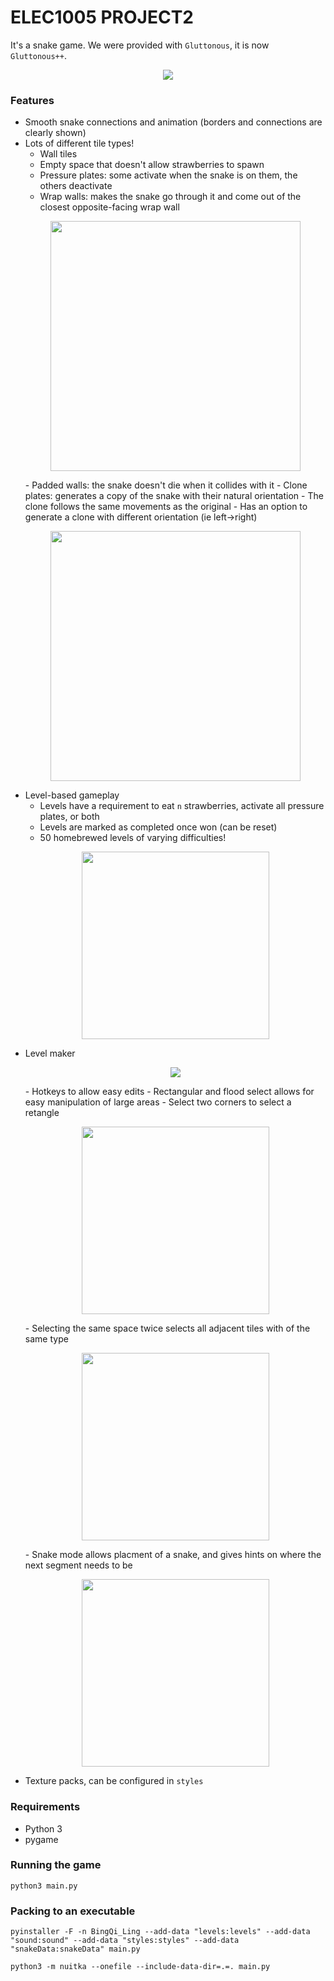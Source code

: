 # ELEC1005 PROJECT2
It's a snake game.
We were provided with `Gluttonous`, it is now `Gluttonous++`.

<p align="center">
  <img src="https://github.com/AbacusIsMad/snake2022/blob/master/README_images/pretty.png" />
</p>

### Features
- Smooth snake connections and animation (borders and connections are clearly shown)
- Lots of different tile types!
    - Wall tiles
    - Empty space that doesn't allow strawberries to spawn
    - Pressure plates: some activate when the snake is on them, the others deactivate
    - Wrap walls: makes the snake go through it and come out of the closest opposite-facing wrap wall
    <p align="center"><img src="https://github.com/AbacusIsMad/snake2022/blob/master/README_images/clone1.png" width="400"/></p>
    - Padded walls: the snake doesn't die when it collides with it
    - Clone plates: generates a copy of the snake with their natural orientation
        - The clone follows the same movements as the original
        - Has an option to generate a clone with different orientation (ie left->right)
        <p align="center"><img src="https://github.com/AbacusIsMad/snake2022/blob/master/README_images/clone2.png" width="400"/></p>
- Level-based gameplay
    - Levels have a requirement to eat `n` strawberries, activate all pressure plates, or both
    - Levels are marked as completed once won (can be reset)
    - 50 homebrewed levels of varying difficulties!
    <p align="center"><img src="https://github.com/AbacusIsMad/snake2022/blob/master/README_images/levels.png" width="300"/></p>
- Level maker
    <p align="center"><img src="https://github.com/AbacusIsMad/snake2022/blob/master/README_images/levelmaker.png" /></p>
    - Hotkeys to allow easy edits
    - Rectangular and flood select allows for easy manipulation of large areas
        - Select two corners to select a retangle
        <p align="center"><img src="https://github.com/AbacusIsMad/snake2022/blob/master/README_images/select1.png" width="300"/> </p>
        - Selecting the same space twice selects all adjacent tiles with of the same type
        <p align="center"><img src="https://github.com/AbacusIsMad/snake2022/blob/master/README_images/select2.png" width="300"/></p>
    - Snake mode allows placment of a snake, and gives hints on where the next segment needs to be
    <p align="center"><img src="https://github.com/AbacusIsMad/snake2022/blob/master/README_images/snakemode.png" width="300"/></p>
- Texture packs, can be configured in `styles`

### Requirements
- Python 3
- pygame

### Running the game
`python3 main.py`

### Packing to an executable
`pyinstaller -F -n BingQi_Ling --add-data "levels:levels" --add-data "sound:sound" --add-data "styles:styles" --add-data "snakeData:snakeData" main.py`

`python3 -m nuitka --onefile --include-data-dir=.=. main.py`
